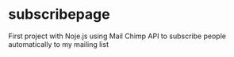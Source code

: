 # subscribepage
First project with Noje.js using Mail Chimp API to subscribe people automatically to my mailing list
